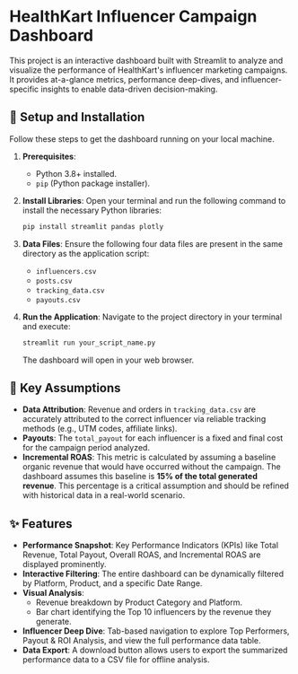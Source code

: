 # HealthKart Influencer Campaign Dashboard

This project is an interactive dashboard built with Streamlit to analyze and visualize the performance of HealthKart's influencer marketing campaigns. It provides at-a-glance metrics, performance deep-dives, and influencer-specific insights to enable data-driven decision-making.

## 🚀 Setup and Installation

Follow these steps to get the dashboard running on your local machine.

1.  **Prerequisites**:
    * Python 3.8+ installed.
    * `pip` (Python package installer).

2.  **Install Libraries**:
    Open your terminal and run the following command to install the necessary Python libraries:
    ```bash
    pip install streamlit pandas plotly
    ```

3.  **Data Files**:
    Ensure the following four data files are present in the same directory as the application script:
    * `influencers.csv`
    * `posts.csv`
    * `tracking_data.csv`
    * `payouts.csv`

4.  **Run the Application**:
    Navigate to the project directory in your terminal and execute:
    ```bash
    streamlit run your_script_name.py
    ```
    The dashboard will open in your web browser.

## 🧐 Key Assumptions

* **Data Attribution**: Revenue and orders in `tracking_data.csv` are accurately attributed to the correct influencer via reliable tracking methods (e.g., UTM codes, affiliate links).
* **Payouts**: The `total_payout` for each influencer is a fixed and final cost for the campaign period analyzed.
* **Incremental ROAS**: This metric is calculated by assuming a baseline organic revenue that would have occurred without the campaign. The dashboard assumes this baseline is **15% of the total generated revenue**. This percentage is a critical assumption and should be refined with historical data in a real-world scenario.

## ✨ Features

* **Performance Snapshot**: Key Performance Indicators (KPIs) like Total Revenue, Total Payout, Overall ROAS, and Incremental ROAS are displayed prominently.
* **Interactive Filtering**: The entire dashboard can be dynamically filtered by Platform, Product, and a specific Date Range.
* **Visual Analysis**:
    * Revenue breakdown by Product Category and Platform.
    * Bar chart identifying the Top 10 influencers by the revenue they generate.
* **Influencer Deep Dive**: Tab-based navigation to explore Top Performers, Payout & ROI Analysis, and view the full performance data table.
* **Data Export**: A download button allows users to export the summarized performance data to a CSV file for offline analysis.